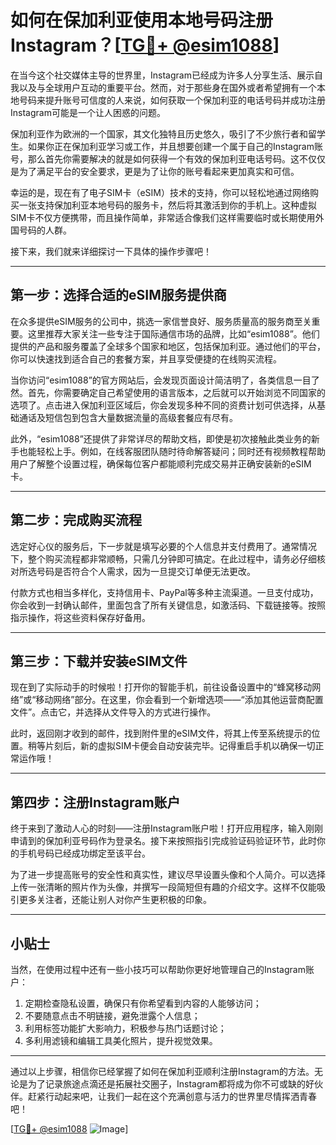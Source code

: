 # 如何在保加利亚使用本地号码注册Instagram？[[TG💪+ @esim1088](https://t.me/s/esim1088)]

在当今这个社交媒体主导的世界里，Instagram已经成为许多人分享生活、展示自我以及与全球用户互动的重要平台。然而，对于那些身在国外或者希望拥有一个本地号码来提升账号可信度的人来说，如何获取一个保加利亚的电话号码并成功注册Instagram可能是一个让人困惑的问题。

保加利亚作为欧洲的一个国家，其文化独特且历史悠久，吸引了不少旅行者和留学生。如果你正在保加利亚学习或工作，并且想要创建一个属于自己的Instagram账号，那么首先你需要解决的就是如何获得一个有效的保加利亚电话号码。这不仅仅是为了满足平台的安全要求，更是为了让你的账号看起来更加真实和可信。

幸运的是，现在有了电子SIM卡（eSIM）技术的支持，你可以轻松地通过网络购买一张支持保加利亚本地号码的服务卡，然后将其激活到你的手机上。这种虚拟SIM卡不仅方便携带，而且操作简单，非常适合像我们这样需要临时或长期使用外国号码的人群。

接下来，我们就来详细探讨一下具体的操作步骤吧！

---

## 第一步：选择合适的eSIM服务提供商

在众多提供eSIM服务的公司中，挑选一家信誉良好、服务质量高的服务商至关重要。这里推荐大家关注一些专注于国际通信市场的品牌，比如“esim1088”。他们提供的产品和服务覆盖了全球多个国家和地区，包括保加利亚。通过他们的平台，你可以快速找到适合自己的套餐方案，并且享受便捷的在线购买流程。

当你访问“esim1088”的官方网站后，会发现页面设计简洁明了，各类信息一目了然。首先，你需要确定自己希望使用的语言版本，之后就可以开始浏览不同国家的选项了。点击进入保加利亚区域后，你会发现多种不同的资费计划可供选择，从基础通话及短信包到包含大量数据流量的高级套餐应有尽有。

此外，“esim1088”还提供了非常详尽的帮助文档，即使是初次接触此类业务的新手也能轻松上手。例如，在线客服团队随时待命解答疑问；同时还有视频教程帮助用户了解整个设置过程，确保每位客户都能顺利完成交易并正确安装新的eSIM卡。

---

## 第二步：完成购买流程

选定好心仪的服务后，下一步就是填写必要的个人信息并支付费用了。通常情况下，整个购买流程都非常顺畅，只需几分钟即可搞定。在此过程中，请务必仔细核对所选号码是否符合个人需求，因为一旦提交订单便无法更改。

付款方式也相当多样化，支持信用卡、PayPal等多种主流渠道。一旦支付成功，你会收到一封确认邮件，里面包含了所有关键信息，如激活码、下载链接等。按照指示操作，将这些资料保存好备用。

---

## 第三步：下载并安装eSIM文件

现在到了实际动手的时候啦！打开你的智能手机，前往设备设置中的“蜂窝移动网络”或“移动网络”部分。在这里，你会看到一个新增选项——“添加其他运营商配置文件”。点击它，并选择从文件导入的方式进行操作。

此时，返回刚才收到的邮件，找到附件里的eSIM文件，将其上传至系统提示的位置。稍等片刻后，新的虚拟SIM卡便会自动安装完毕。记得重启手机以确保一切正常运作哦！

---

## 第四步：注册Instagram账户

终于来到了激动人心的时刻——注册Instagram账户啦！打开应用程序，输入刚刚申请到的保加利亚号码作为登录名。接下来按照指引完成验证码验证环节，此时你的手机号码已经成功绑定至该平台。

为了进一步提高账号的安全性和真实性，建议尽早设置头像和个人简介。可以选择上传一张清晰的照片作为头像，并撰写一段简短但有趣的介绍文字。这样不仅能吸引更多关注者，还能让别人对你产生更积极的印象。

---

## 小贴士

当然，在使用过程中还有一些小技巧可以帮助你更好地管理自己的Instagram账户：

1. 定期检查隐私设置，确保只有你希望看到内容的人能够访问；
2. 不要随意点击不明链接，避免泄露个人信息；
3. 利用标签功能扩大影响力，积极参与热门话题讨论；
4. 多利用滤镜和编辑工具美化照片，提升视觉效果。

---

通过以上步骤，相信你已经掌握了如何在保加利亚顺利注册Instagram的方法。无论是为了记录旅途点滴还是拓展社交圈子，Instagram都将成为你不可或缺的好伙伴。赶紧行动起来吧，让我们一起在这个充满创意与活力的世界里尽情挥洒青春吧！

[[TG💪+ @esim1088](https://t.me/s/esim1088) ![Image](https://i.postimg.cc/4NQfJmqS/Snipaste-2025-05-13-00-14-12.png)]